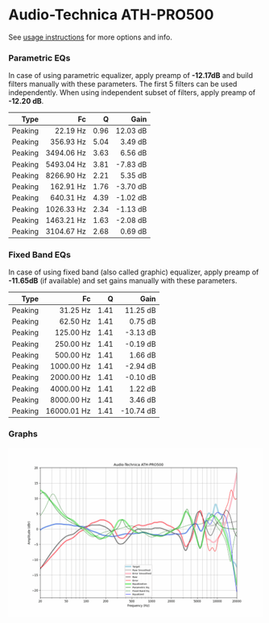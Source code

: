 # Audio-Technica ATH-PRO500
See [usage instructions](https://github.com/jaakkopasanen/AutoEq#usage) for more options and info.

### Parametric EQs
In case of using parametric equalizer, apply preamp of **-12.17dB** and build filters manually
with these parameters. The first 5 filters can be used independently.
When using independent subset of filters, apply preamp of **-12.20 dB**.

| Type    | Fc         |    Q | Gain     |
|--------:|-----------:|-----:|---------:|
| Peaking | 22.19 Hz   | 0.96 | 12.03 dB |
| Peaking | 356.93 Hz  | 5.04 | 3.49 dB  |
| Peaking | 3494.06 Hz | 3.63 | 6.56 dB  |
| Peaking | 5493.04 Hz | 3.81 | -7.83 dB |
| Peaking | 8266.90 Hz | 2.21 | 5.35 dB  |
| Peaking | 162.91 Hz  | 1.76 | -3.70 dB |
| Peaking | 640.31 Hz  | 4.39 | -1.02 dB |
| Peaking | 1026.33 Hz | 2.34 | -1.13 dB |
| Peaking | 1463.21 Hz | 1.63 | -2.08 dB |
| Peaking | 3104.67 Hz | 2.68 | 0.69 dB  |

### Fixed Band EQs
In case of using fixed band (also called graphic) equalizer, apply preamp of **-11.65dB**
(if available) and set gains manually with these parameters.

| Type    | Fc          |    Q | Gain      |
|--------:|------------:|-----:|----------:|
| Peaking | 31.25 Hz    | 1.41 | 11.25 dB  |
| Peaking | 62.50 Hz    | 1.41 | 0.75 dB   |
| Peaking | 125.00 Hz   | 1.41 | -3.13 dB  |
| Peaking | 250.00 Hz   | 1.41 | -0.19 dB  |
| Peaking | 500.00 Hz   | 1.41 | 1.66 dB   |
| Peaking | 1000.00 Hz  | 1.41 | -2.94 dB  |
| Peaking | 2000.00 Hz  | 1.41 | -0.10 dB  |
| Peaking | 4000.00 Hz  | 1.41 | 1.22 dB   |
| Peaking | 8000.00 Hz  | 1.41 | 3.46 dB   |
| Peaking | 16000.01 Hz | 1.41 | -10.74 dB |

### Graphs
![](./Audio-Technica%20ATH-PRO500.png)